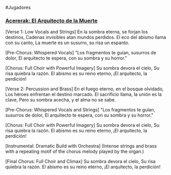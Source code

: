 #Jugadores
### [Acererak: El Arquitecto de la Muerte](https://suno.com/song/c74afcdf-c963-4f8e-b030-82931e928985)

[Verse 1: Low Vocals and Strings]
En la sombra eterna, se forjan los destinos,
Cadenas invisibles atan mundos perdidos.
El eco del abismo llama con su canto,
La muerte es un susurro, su risa un espanto.

[Pre-Chorus: Whispered Vocals]
"Los fragmentos te guían, susurros de dolor,
El arquitecto te espera, con su sombra y su horror."

[Chorus: Full Choir with Powerful Imagery]
Su sombra devora el cielo,
Su risa quiebra la razón.
El abismo es su reino eterno,
¡El arquitecto, la perdición!

[Verse 2: Percussion and Brass]
En el fuego eterno, en el bosque olvidado,
Los héroes enfrentan el destino marcado.
El sacrificio llama, la unión es la clave,
Pero su sombra acecha, y el alma no se sabe.

[Pre-Chorus: Whispered Vocals and Strings]
"Los fragmentos te guían, susurros de dolor,
El arquitecto te espera, con su sombra y su horror."

[Chorus: Full Choir with Powerful Imagery]
Su sombra devora el cielo,
Su risa quiebra la razón.
El abismo es su reino eterno,
¡El arquitecto, la perdición!

[Instrumental: Dramatic Build with Orchestra]
(Intense strings and brass with a repeating motif of the chorus melody played by the organ.)

[Final Chorus: Full Choir and Climax]
Su sombra devora el cielo,
Su risa quiebra la razón.
El abismo es su reino eterno,
¡El arquitecto, la perdición!